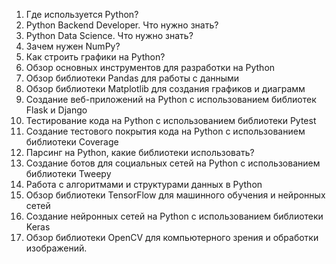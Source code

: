 1. Где используется Python?
2. Python Backend Developer. Что нужно знать?
3. Python Data Science. Что нужно знать?
4. Зачем нужен NumPy?
5. Как строить графики на Python?
6. Обзор основных инструментов для разработки на Python
7. Обзор библиотеки Pandas для работы с данными
8. Обзор библиотеки Matplotlib для создания графиков и диаграмм
9. Создание веб-приложений на Python с использованием библиотек Flask и Django
10. Тестирование кода на Python с использованием библиотеки Pytest
11. Создание тестового покрытия кода на Python с использованием библиотеки Coverage
12. Парсинг на Python, какие библиотеки использовать?
13. Создание ботов для социальных сетей на Python с использованием библиотеки Tweepy
14. Работа с алгоритмами и структурами данных в Python
15. Обзор библиотеки TensorFlow для машинного обучения и нейронных сетей
16. Создание нейронных сетей на Python с использованием библиотеки Keras
17. Обзор библиотеки OpenCV для компьютерного зрения и обработки изображений.